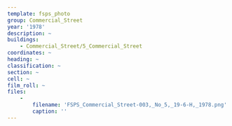 ```yaml
---
template: fsps_photo
group: Commercial_Street
year: '1978'
description: ~
buildings:
    - Commercial_Street/5_Commercial_Street
coordinates: ~
heading: ~
classification: ~
section: ~
cell: ~
film_roll: ~
files:
    -
        filename: 'FSPS_Commercial_Street-003,_No_5,_19-6-H,_1978.png'
        caption: ''
---
```

